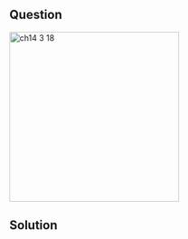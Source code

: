 ## Question
<img width="300" alt="ch14 3 18" src="https://github.com/user-attachments/assets/cb6954b0-7cb2-468d-8768-10e5c4cf7256" />


## Solution
